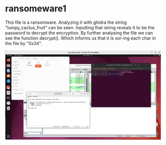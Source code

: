 # ransomeware1 

This file is a ransomware. Analyzing it with ghidra the string "lumpy_cactus_fruit" can be seen.
Inputting that string reveals it to be the password to decrypt the encryption. 
By further analysing the file we can see the function decrypt(). Which informs us that it is xor-ing each 
char in the file by "0x34". 

![Image of Ransomware1](Modules/Resources/ransomware1.png)




